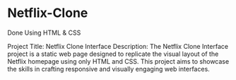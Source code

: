 # Netflix-Clone
Done Using HTML &amp; CSS 

Project Title: Netflix Clone Interface
Description:
The Netflix Clone Interface project is a static web page designed to replicate the visual layout of the Netflix homepage using only HTML and CSS. This project aims to showcase the skills in crafting responsive and visually engaging web interfaces.
